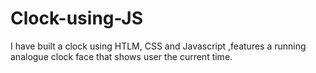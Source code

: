 # Clock-using-JS

I have built a clock using HTLM, CSS and Javascript ,features a running analogue clock face that shows user the current time.
